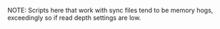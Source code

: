 NOTE: Scripts here that work with sync files tend to be memory hogs, exceedingly so if read depth settings are low. 
